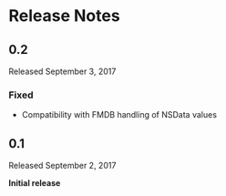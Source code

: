 Release Notes
=============

## 0.2

Released September 3, 2017

### Fixed

- Compatibility with FMDB handling of NSData values

## 0.1

Released September 2, 2017

**Initial release**
